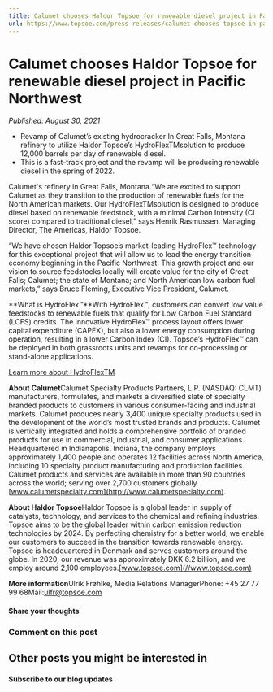 ```yaml
---
title: Calumet chooses Haldor Topsoe for renewable diesel project in Pacific Northwest
url: https://www.topsoe.com/press-releases/calumet-chooses-topsoe-in-pacific-northwest#main-content
---
```


# Calumet chooses Haldor Topsoe for renewable diesel project in Pacific Northwest

*Published: August 30, 2021*

- Revamp of Calumet’s existing hydrocracker In Great Falls, Montana refinery to utilize Haldor Topsoe’s HydroFlexTMsolution to produce 12,000 barrels per day of renewable diesel.
- This is a fast-track project and the revamp will be producing renewable diesel in the spring of 2022.

Calumet's refinery in Great Falls, Montana.“We are excited to support Calumet as they transition to the production of renewable fuels for the North American markets. Our HydroFlexTMsolution is designed to produce diesel based on renewable feedstock, with a minimal Carbon Intensity (CI score) compared to traditional diesel,” says Henrik Rasmussen, Managing Director, The Americas, Haldor Topsoe.

“We have chosen Haldor Topsoe’s market-leading HydroFlex™ technology for this exceptional project that will allow us to lead the energy transition economy beginning in the Pacific Northwest. This growth project and our vision to source feedstocks locally will create value for the city of Great Falls; Calumet; the state of Montana; and North American low carbon fuel markets,” says Bruce Fleming, Executive Vice President, Calumet.

**What is HydroFlex™**With HydroFlex™, customers can convert low value feedstocks to renewable fuels that qualify for Low Carbon Fuel Standard (LCFS) credits. The innovative HydroFlex™ process layout offers lower capital expenditure (CAPEX), but also a lower energy consumption during operation, resulting in a lower Carbon Index (CI). Topsoe’s HydroFlex™ can be deployed in both grassroots units and revamps for co-processing or stand-alone applications.

[Learn more about HydroFlexTM](https://www.topsoe.com/products/process-licensing/hydroflextm-technology?hsLang=en)

**About Calumet**Calumet Specialty Products Partners, L.P. (NASDAQ: CLMT) manufacturers, formulates, and markets a diversified slate of specialty branded products to customers in various consumer-facing and industrial markets. Calumet produces nearly 3,400 unique specialty products used in the development of the world’s most trusted brands and products. Calumet is vertically integrated and holds a comprehensive portfolio of branded products for use in commercial, industrial, and consumer applications. Headquartered in Indianapolis, Indiana, the company employs approximately 1,400 people and operates 12 facilities across North America, including 10 specialty product manufacturing and production facilities. Calumet products and services are available in more than 90 countries across the world; serving over 2,700 customers globally.[www.calumetspecialty.com](http://www.calumetspecialty.com).

**About Haldor Topsoe**Haldor Topsoe is a global leader in supply of catalysts, technology, and services to the chemical and refining industries. Topsoe aims to be the global leader within carbon emission reduction technologies by 2024. By perfecting chemistry for a better world, we enable our customers to succeed in the transition towards renewable energy. Topsoe is headquartered in Denmark and serves customers around the globe. In 2020, our revenue was approximately DKK 6.2 billion, and we employ around 2,100 employees.[www.topsoe.com](//www.topsoe.com)

**More information**Ulrik Frøhlke, Media Relations ManagerPhone: +45 27 77 99 68Mail:[ulfr@topsoe.com](mailto:ulfr@topsoe.com)

#### Share your thoughts

### Comment on this post

## Other posts you might be interested in

#### Subscribe to our blog updates